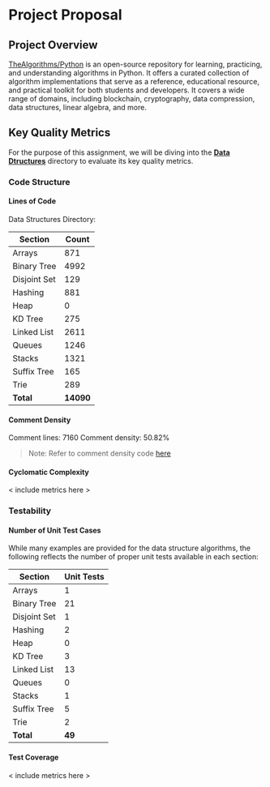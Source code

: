 # Project Proposal


## Project Overview

[TheAlgorithms/Python](https://github.com/TheAlgorithms/Python) is an open-source repository for learning, practicing, and understanding algorithms in Python. It offers a curated collection of algorithm implementations that serve as a reference, educational resource, and practical toolkit for both students and developers. It covers a wide range of domains, including blockchain, cryptography, data compression, data structures, linear algebra, and more.

## Key Quality Metrics

For the purpose of this assignment, we will be diving into the **[Data Dtructures](https://github.com/SWEN-777/TheAlgorithms-Python/tree/master/data_structures)** directory to evaluate its key quality metrics.

### Code Structure

#### Lines of Code

Data Structures Directory:

| Section       | Count |
|---------------|-------|
| Arrays        | 871   |
| Binary Tree   | 4992  |
| Disjoint Set  | 129   |
| Hashing       | 881   |
| Heap          | 0     |
| KD Tree       | 275   |
| Linked List   | 2611  |
| Queues        | 1246  |
| Stacks        | 1321  |
| Suffix Tree   | 165   |
| Trie          | 289   |
| **Total**     | **14090** |

#### Comment Density

Comment lines: 7160
Comment density: 50.82%

> Note: Refer to comment density code [here](https://github.com/SWEN-777/TheAlgorithms-Python/blob/master/courseProjectCode/metrics/comment_density.py)

#### Cyclomatic Complexity

< include metrics here >

### Testability

#### Number of Unit Test Cases

While many examples are provided for the data structure algorithms, the following reflects the number of proper unit tests available in each section:

| Section       | Unit Tests |
|---------------|------------|
| Arrays        | 1          |
| Binary Tree   | 21         |
| Disjoint Set  | 1          |
| Hashing       | 2          |
| Heap          | 0          |
| KD Tree       | 3          |
| Linked List   | 13         |
| Queues        | 0          |
| Stacks        | 1          |
| Suffix Tree   | 5          |
| Trie          | 2          |
| **Total**     | **49**     |

#### Test Coverage

< include metrics here >
